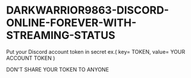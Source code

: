 # DARKWARRIOR9863-DISCORD-ONLINE-FOREVER-WITH-STREAMING-STATUS
Put your Discord account token in secret ex.( key= TOKEN, value= YOUR ACCOUNT TOKEN )

DON'T SHARE YOUR TOKEN TO ANYONE
